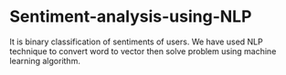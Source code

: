 # Sentiment-analysis-using-NLP
It is binary classification of sentiments of users. We have used NLP technique to convert word to vector then solve problem using machine learning algorithm.
